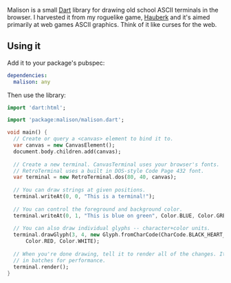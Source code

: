 Malison is a small [Dart][] library for drawing old school ASCII terminals in
the browser. I harvested it from my roguelike game, [Hauberk][] and it's aimed
primarily at web games ASCII graphics. Think of it like curses for the web.

[dart]: https://www.dartlang.org/
[hauberk]: https://github.com/munificent/hauberk

## Using it

Add it to your package's pubspec:

```yaml
dependencies:
  malison: any
```

Then use the library:

```dart
import 'dart:html';

import 'package:malison/malison.dart';

void main() {
  // Create or query a <canvas> element to bind it to.
  var canvas = new CanvasElement();
  document.body.children.add(canvas);
  
  // Create a new terminal. CanvasTerminal uses your browser's fonts.
  // RetroTerminal uses a built in DOS-style Code Page 432 font.
  var terminal = new RetroTerminal.dos(80, 40, canvas);
  
  // You can draw strings at given positions.
  terminal.writeAt(0, 0, "This is a terminal!");
  
  // You can control the foreground and background color.
  terminal.writeAt(0, 1, "This is blue on green", Color.BLUE, Color.GREEN);
  
  // You can also draw individual glyphs -- character+color units.
  terminal.drawGlyph(3, 4, new Glyph.fromCharCode(CharCode.BLACK_HEART_SUIT,
      Color.RED, Color.WHITE);
  
  // When you're done drawing, tell it to render all of the changes. It renders
  // in batches for performance.
  terminal.render();
}
```
